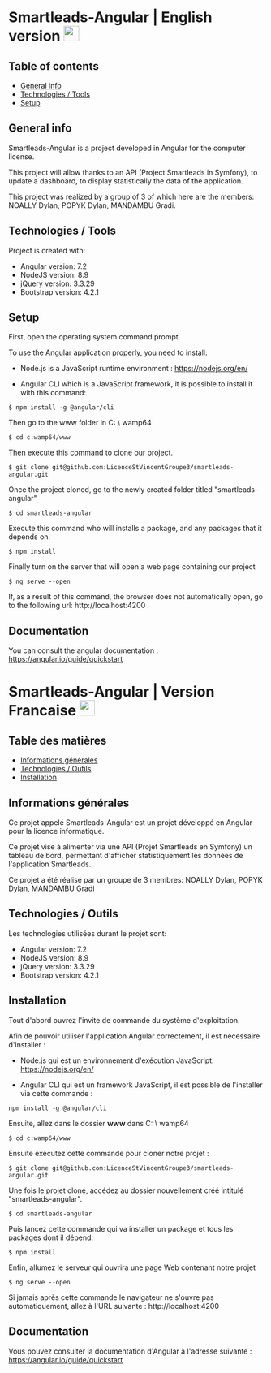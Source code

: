 # Smartleads-Angular | English version <img width="30px" src="https://citusmigrate.fpt-software.jp/wp-content/themes/citusmigrate/imgs/United-Kingdom-flag-icon.png">
## Table of contents
* [General info](#general-info)
* [Technologies / Tools](#technologies--tools)
* [Setup](#setup)

## General info

Smartleads-Angular is a project developed in Angular for the computer license.

This project will allow thanks to an API (Project Smartleads in Symfony), to update a dashboard, to display statistically the data of the application.

This project was realized by a group of 3 of which here are the members: NOALLY Dylan, POPYK Dylan, MANDAMBU Gradi.


## Technologies / Tools
Project is created with:
* Angular version: 7.2
* NodeJS version: 8.9
* jQuery version: 3.3.29
* Bootstrap version: 4.2.1

## Setup
First, 
open the operating system command prompt

To use the Angular application properly, you need to install:
- Node.js is a JavaScript runtime environment : https://nodejs.org/en/

- Angular CLI which is a JavaScript framework, it is possible to install it with this command:
 ```
 $ npm install -g @angular/cli
 ```

Then go to the www folder in C: \ wamp64

```
$ cd c:wamp64/www
```
Then execute this command to clone our project.
```
$ git clone git@github.com:LicenceStVincentGroupe3/smartleads-angular.git
```
Once the project cloned, go to the newly created folder titled "smartleads-angular"
```
$ cd smartleads-angular
```
Execute this command who will installs a package, and any packages that it depends on.
```
$ npm install
```
Finally turn on the server that will open a web page containing our project
```
$ ng serve --open
```
If, as a result of this command, the browser does not automatically open, go to the following url: http://localhost:4200

## Documentation
You can consult the angular documentation : https://angular.io/guide/quickstart


# Smartleads-Angular | Version Francaise <img width="30px" src="http://files.softicons.com/download/internet-cons/flag-icons-by-custom-icon-design/ico/France-Flag.ico">
## Table des matières
* [Informations générales](#informations-générales)
* [Technologies / Outils](#technologies--outils)
* [Installation](#installation)

## Informations générales

Ce projet appelé Smartleads-Angular est un projet développé en Angular pour la licence informatique.

Ce projet vise à alimenter via une API (Projet Smartleads en Symfony) un tableau de bord, permettant d'afficher statistiquement les données de l'application Smartleads.

Ce projet a été réalisé par un groupe de 3 membres: NOALLY Dylan, POPYK Dylan, MANDAMBU Gradi
## Technologies / Outils
Les technologies utilisées durant le projet sont:
* Angular version: 7.2
* NodeJS version: 8.9
* jQuery version: 3.3.29
* Bootstrap version: 4.2.1
## Installation
Tout d'abord ouvrez l'invite de commande du système d'exploitation.

Afin de pouvoir utiliser l'application Angular correctement, il est nécessaire d'installer :
- Node.js qui est un environnement d'exécution JavaScript.
https://nodejs.org/en/

- Angular CLI qui est un framework JavaScript, il est possible de l'installer via cette commande : 
```
npm install -g @angular/cli
```
Ensuite, allez dans le dossier **www** dans C: \ wamp64
```
$ cd c:wamp64/www
```
Ensuite exécutez cette commande pour cloner notre projet :
```
$ git clone git@github.com:LicenceStVincentGroupe3/smartleads-angular.git
```

Une fois le projet cloné, accédez au dossier nouvellement créé intitulé "smartleads-angular".
```
$ cd smartleads-angular
```
Puis lancez cette commande qui va installer un package et tous les packages dont il dépend.
```
$ npm install
```
Enfin, allumez le serveur qui ouvrira une page Web contenant notre projet
```
$ ng serve --open
```
Si jamais après cette commande le navigateur ne s'ouvre pas automatiquement, allez à l'URL suivante : http://localhost:4200

## Documentation
Vous pouvez consulter la documentation d'Angular à l'adresse suivante : https://angular.io/guide/quickstart
